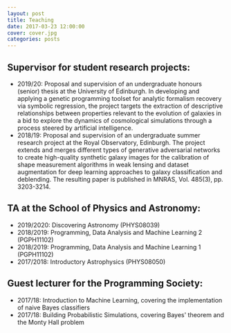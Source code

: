 ```yaml
---
layout: post
title: Teaching
date: 2017-03-23 12:00:00
cover: cover.jpg
categories: posts
---
```



## Supervisor for student research projects:

* 2019/20: Proposal and supervision of an undergraduate honours (senior) thesis at the University of Edinburgh. In developing and applying a genetic programming toolset for analytic formalism recovery via symbolic regression, the project targets the extraction of descriptive relationships between properties relevant to the evolution of galaxies in a bid to explore the dynamics of cosmological simulations through a process steered by artificial intelligence.
* 2018/19: Proposal and supervision of an undergraduate summer research project at the Royal Observatory, Edinburgh. The project extends and merges different types of generative adversarial networks to create high-quality synthetic galaxy images for the calibration of shape measurement algorithms in weak lensing and dataset augmentation for deep learning approaches to galaxy classification and deblending. The resulting paper is published in MNRAS, Vol. 485(3), pp. 3203-3214.

## TA at the School of Physics and Astronomy:

* 2019/2020: Discovering Astronomy (PHYS08039)
* 2018/2019: Programming, Data Analysis and Machine Learning 2 (PGPH11102)
* 2018/2019: Programming, Data Analysis and Machine Learning 1 (PGPH11102)
* 2017/2018: Introductory Astrophysics (PHYS08050)

## Guest lecturer for the Programming Society:

* 2017/18: Introduction to Machine Learning, covering the implementation of naive Bayes classifiers
* 2017/18: Building Probabilistic Simulations, covering Bayes' theorem and the Monty Hall problem

<br>
